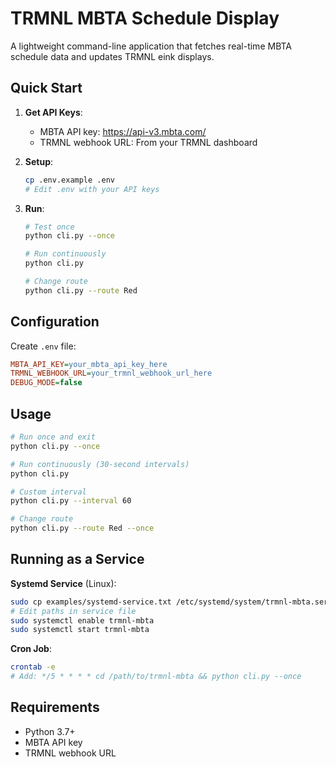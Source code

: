 # TRMNL MBTA Schedule Display

A lightweight command-line application that fetches real-time MBTA schedule data and updates TRMNL eink displays.

## Quick Start

1. **Get API Keys**:
   - MBTA API key: https://api-v3.mbta.com/
   - TRMNL webhook URL: From your TRMNL dashboard

2. **Setup**:
   ```bash
   cp .env.example .env
   # Edit .env with your API keys
   ```

3. **Run**:
   ```bash
   # Test once
   python cli.py --once
   
   # Run continuously
   python cli.py
   
   # Change route
   python cli.py --route Red
   ```

## Configuration

Create `.env` file:
```ini
MBTA_API_KEY=your_mbta_api_key_here
TRMNL_WEBHOOK_URL=your_trmnl_webhook_url_here
DEBUG_MODE=false
```

## Usage

```bash
# Run once and exit
python cli.py --once

# Run continuously (30-second intervals)
python cli.py

# Custom interval
python cli.py --interval 60

# Change route
python cli.py --route Red --once
```

## Running as a Service

**Systemd Service** (Linux):
```bash
sudo cp examples/systemd-service.txt /etc/systemd/system/trmnl-mbta.service
# Edit paths in service file
sudo systemctl enable trmnl-mbta
sudo systemctl start trmnl-mbta
```

**Cron Job**:
```bash
crontab -e
# Add: */5 * * * * cd /path/to/trmnl-mbta && python cli.py --once
```

## Requirements

- Python 3.7+
- MBTA API key
- TRMNL webhook URL